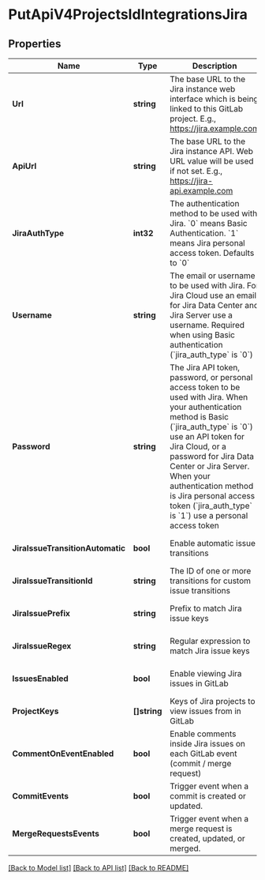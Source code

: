 # PutApiV4ProjectsIdIntegrationsJira

## Properties
Name | Type | Description | Notes
------------ | ------------- | ------------- | -------------
**Url** | **string** | The base URL to the Jira instance web interface which is being linked to this GitLab project. E.g., https://jira.example.com | [default to null]
**ApiUrl** | **string** | The base URL to the Jira instance API. Web URL value will be used if not set. E.g., https://jira-api.example.com | [optional] [default to null]
**JiraAuthType** | **int32** | The authentication method to be used with Jira. &#x60;0&#x60; means Basic Authentication. &#x60;1&#x60; means Jira personal access token. Defaults to &#x60;0&#x60; | [optional] [default to null]
**Username** | **string** | The email or username to be used with Jira. For Jira Cloud use an email, for Jira Data Center and Jira Server use a username. Required when using Basic authentication (&#x60;jira_auth_type&#x60; is &#x60;0&#x60;) | [optional] [default to null]
**Password** | **string** | The Jira API token, password, or personal access token to be used with Jira. When your authentication method is Basic (&#x60;jira_auth_type&#x60; is &#x60;0&#x60;) use an API token for Jira Cloud, or a password for Jira Data Center or Jira Server. When your authentication method is Jira personal access token (&#x60;jira_auth_type&#x60; is &#x60;1&#x60;) use a personal access token | [default to null]
**JiraIssueTransitionAutomatic** | **bool** | Enable automatic issue transitions | [optional] [default to null]
**JiraIssueTransitionId** | **string** | The ID of one or more transitions for custom issue transitions | [optional] [default to null]
**JiraIssuePrefix** | **string** | Prefix to match Jira issue keys | [optional] [default to null]
**JiraIssueRegex** | **string** | Regular expression to match Jira issue keys | [optional] [default to null]
**IssuesEnabled** | **bool** | Enable viewing Jira issues in GitLab | [optional] [default to null]
**ProjectKeys** | **[]string** | Keys of Jira projects to view issues from in GitLab | [optional] [default to null]
**CommentOnEventEnabled** | **bool** | Enable comments inside Jira issues on each GitLab event (commit / merge request) | [optional] [default to null]
**CommitEvents** | **bool** | Trigger event when a commit is created or updated. | [optional] [default to null]
**MergeRequestsEvents** | **bool** | Trigger event when a merge request is created, updated, or merged. | [optional] [default to null]

[[Back to Model list]](../README.md#documentation-for-models) [[Back to API list]](../README.md#documentation-for-api-endpoints) [[Back to README]](../README.md)


